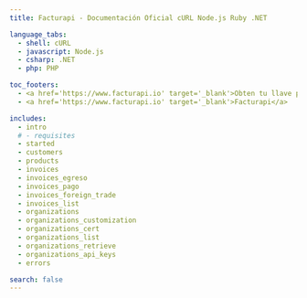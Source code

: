 ```yaml
---
title: Facturapi - Documentación Oficial cURL Node.js Ruby .NET

language_tabs:
  - shell: cURL
  - javascript: Node.js
  - csharp: .NET
  - php: PHP

toc_footers:
  - <a href='https://www.facturapi.io' target='_blank'>Obten tu llave privada</a>
  - <a href='https://www.facturapi.io' target='_blank'>Facturapi</a>

includes:
  - intro
  # - requisites
  - started
  - customers
  - products
  - invoices
  - invoices_egreso
  - invoices_pago
  - invoices_foreign_trade
  - invoices_list
  - organizations
  - organizations_customization
  - organizations_cert
  - organizations_list
  - organizations_retrieve
  - organizations_api_keys
  - errors

search: false
---
```

